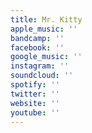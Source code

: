 ```yaml
---
title: Mr. Kitty
apple_music: ''
bandcamp: ''
facebook: ''
google_music: ''
instagram: ''
soundcloud: ''
spotify: ''
twitter: ''
website: ''
youtube: ''
---
```

